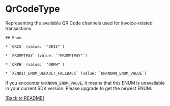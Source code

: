 # QrCodeType
Representing the available QR Code channels used for invoice-related transactions.

    ## Enum
    
    * `QRIS` (value: `"QRIS"`)
    
    * `PROMPTPAY` (value: `"PROMPTPAY"`)
    
    * `QRPH` (value: `"QRPH"`)
    
    * `XENDIT_ENUM_DEFAULT_FALLBACK` (value: `UNKNOWN_ENUM_VALUE`)

If you encounter `UNKNOWN_ENUM_VALUE`, it means that this ENUM is unavailable in your current SDK version. Please upgrade to get the newest ENUM.

[[Back to README]](../../README.md)


